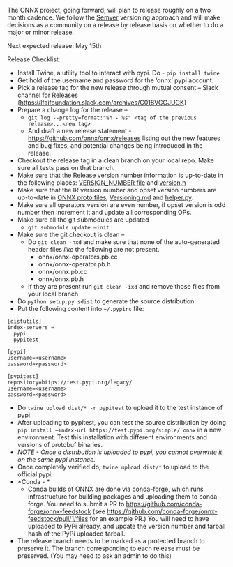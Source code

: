 The ONNX project, going forward, will plan to release roughly on a two month cadence. We follow the [Semver](https://semver.org/) versioning approach and will make decisions as a community on a release by release basis on whether to do a major or minor release.

Next expected release: May 15th 

Release Checklist: 

* Install Twine, a utility tool to interact with pypi. Do  - ``pip install twine``
* Get hold of the username and password for the ‘onnx’ pypi account.
* Pick a release tag for the new release through mutual consent – Slack channel for Releases (https://lfaifoundation.slack.com/archives/C018VGGJUGK)
* Prepare a change log for the release – 
    * ``git log --pretty=format:"%h - %s" <tag of the previous release>...<new tag>``
    * And draft a new release statement - https://github.com/onnx/onnx/releases listing out the new features and bug fixes, and potential changes being introduced in the release.
* Checkout the release tag in a clean branch on your local repo. Make sure all tests pass on that branch.
* Make sure that the Release version number information is up-to-date in the following places:
[VERSION_NUMBER file](https://github.com/onnx/onnx/blob/master/VERSION_NUMBER) and
[version.h](../onnx/common/version.h)
* Make sure that the IR version number and opset version numbers are up-to-date in
[ONNX proto files](../onnx/onnx.in.proto),
[Versioning.md](Versioning.md) and
[helper.py](../onnx/helper.py).
* Make sure all operators version are even number, if opset version is odd number then increment it and update all corresponding OPs.
* Make sure all the git submodules are updated
    * ``git submodule update –init``
* Make sure the git checkout is clean –
    * Do ``git clean -nxd`` and make sure that none of the auto-generated header files *like* the following are not present.
        * onnx/onnx-operators.pb.cc
        * onnx/onnx-operator.pb.h
        * onnx/onnx.pb.cc
        * onnx/onnx.pb.h
    * If they are present run ``git clean -ixd`` and remove those files from your local branch
* Do ``python setup.py sdist`` to generate the source distribution.
* Put the following content into ``~/.pypirc`` file:
```
[distutils]
index-servers =
  pypi
  pypitest
 
[pypi]
username=<username>
password=<password>
 
[pypitest]
repository=https://test.pypi.org/legacy/
username=<username>
password=<password>
```
* Do ``twine upload dist/* -r pypitest`` to upload it to the test instance of pypi.
* After uploading to pypitest, you can test the source distribution by doing ``pip install –index-url https://test.pypi.org/simple/ onnx`` in a new environment. Test this installation with different environments and versions of protobuf binaries.
* *NOTE - Once a distribution is uploaded to pypi, you cannot overwrite it on the same pypi instance.*
* Once completely verified do, ``twine upload dist/*``  to upload to the official pypi.
* *Conda - *
    * Conda builds of ONNX are done via conda-forge, which runs infrastructure for building packages and uploading them to conda-forge. You need to submit a PR to https://github.com/conda-forge/onnx-feedstock (see https://github.com/conda-forge/onnx-feedstock/pull/1/files for an example PR.) You will need to have uploaded to PyPi already, and update the version number and tarball hash of the PyPi uploaded tarball.
* The release branch needs to be marked as a protected branch to preserve it. The branch corresponding to each release must be preserved. (You may need to ask an admin to do this)


 


